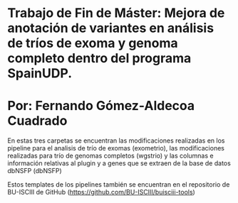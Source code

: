 # Trabajo de Fin de Máster: Mejora de anotación de variantes en análisis de tríos de exoma y genoma completo dentro del programa SpainUDP.

# Por: Fernando Gómez-Aldecoa Cuadrado

En estas tres carpetas se encuentran las modificaciones realizadas en los pipeline para el analisis de trío de exomas (exometrio), las modificaciones realizadas para trío de genomas completos (wgstrio) 
y las columnas e información relativas al plugin y a genes que se extraen de la base de datos dbNSFP (dbNSFP)

Estos templates de los pipelines también se encuentran en el repositorio de BU-ISCIII de GitHub (https://github.com/BU-ISCIII/buisciii-tools)
